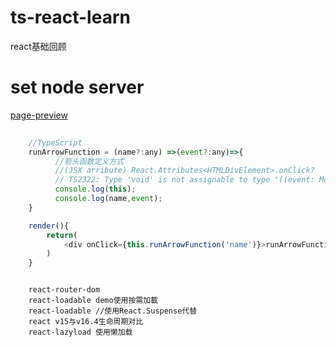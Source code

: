 # ts-react-learn
react基础回顾

# set node server
[page-preview](http://node.jeeas.cn/)

```javascript
	
	//TypeScript
	runArrowFunction = (name?:any) =>(event?:any)=>{
	      //箭头函数定义方式
	      //(JSX arribute) React.Attributes<HTMLDivElement>.onClick?
	      // TS2322: Type 'void' is not assignable to type '((event: MouseEvent<HTMLDivElement, MouseEvent>) => void) | undefined'.
	      console.log(this);
	      console.log(name,event);
  	}

  	render(){
  		return(
			<div onClick={this.runArrowFunction('name')}>runArrowFunction</div>	
  		)
  	}

```

```
	
	react-router-dom
	react-loadable demo使用按需加載
	react-loadable //使用React.Suspense代替
	react v15与v16.4生命周期对比
	react-lazyload 使用懒加载

```
